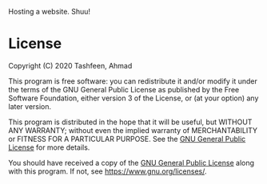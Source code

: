 Hosting a website. Shuu!

# License

Copyright (C) 2020  Tashfeen, Ahmad

This program is free software: you can redistribute it and/or modify it under the terms of the GNU General Public License as published by the Free Software Foundation, either version 3 of the License, or (at your option) any later version.

This program is distributed in the hope that it will be useful, but WITHOUT ANY WARRANTY; without even the implied warranty of MERCHANTABILITY or FITNESS FOR A PARTICULAR PURPOSE.  See the [GNU General Public License](COPYING) for more details.

You should have received a copy of the [GNU General Public License](COPYING) along with this program.  If not, see <https://www.gnu.org/licenses/>.
